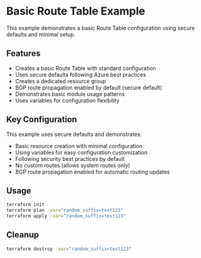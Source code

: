 # Basic Route Table Example

This example demonstrates a basic Route Table configuration using secure defaults and minimal setup.

## Features

- Creates a basic Route Table with standard configuration
- Uses secure defaults following Azure best practices
- Creates a dedicated resource group
- BGP route propagation enabled by default (secure default)
- Demonstrates basic module usage patterns
- Uses variables for configuration flexibility

## Key Configuration

This example uses secure defaults and demonstrates:
- Basic resource creation with minimal configuration
- Using variables for easy configuration customization
- Following security best practices by default
- No custom routes (allows system routes only)
- BGP route propagation enabled for automatic routing updates

## Usage

```bash
terraform init
terraform plan -var="random_suffix=test123"
terraform apply -var="random_suffix=test123"
```

## Cleanup

```bash
terraform destroy -var="random_suffix=test123"
```

<!-- BEGIN_TF_DOCS -->
<!-- END_TF_DOCS -->

